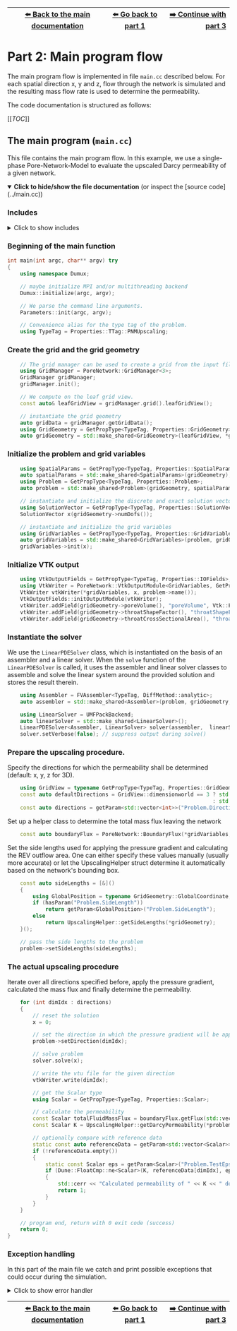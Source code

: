 <!-- Important: This file has been automatically generated by generate_example_docs.py. Do not edit this file directly! -->


| [:arrow_left: Back to the main documentation](../README.md) | [:arrow_left: Go back to part 1](problem.md) | [:arrow_right: Continue with part 3](upscalinghelper.md) |
|---|---|---:|

# Part 2: Main program flow

The main program flow is implemented in file `main.cc` described below.
For each spatial direction x, y and z, flow through the network is simulated and the resulting mass flow rate
is used to determine the permeability.

The code documentation is structured as follows:

[[_TOC_]]


## The main program (`main.cc`)
This file contains the main program flow. In this example, we use a single-phase
Pore-Network-Model to evaluate the upscaled Darcy permeability of a given network.

<details open>
<summary><b>Click to hide/show the file documentation</b> (or inspect the [source code](../main.cc))</summary>

### Includes
<details><summary> Click to show includes</summary>

```cpp
#include <config.h>

#include <iostream>

#include <dune/common/float_cmp.hh> // for floating point comparison

#include <dumux/common/properties.hh> // for GetPropType
#include <dumux/common/parameters.hh> // for getParam
#include <dumux/common/initialize.hh>

#include <dumux/linear/seqsolverbackend.hh> // for ILU0BiCGSTABBackend
#include <dumux/linear/pdesolver.hh>        // for LinearPDESolver
#include <dumux/assembly/fvassembler.hh>
#include <dumux/assembly/diffmethod.hh>

#include <dumux/io/vtkoutputmodule.hh>
#include <dumux/io/grid/gridmanager_yasp.hh>

#include <dumux/io/grid/porenetwork/gridmanager.hh> // for pore-network grid
#include <dumux/porenetwork/common/pnmvtkoutputmodule.hh>
#include <dumux/porenetwork/common/boundaryflux.hh> // for getting the total mass flux leaving the network

#include "upscalinghelper.hh"
#include "properties.hh"
```

</details>

### Beginning of the main function

```cpp
int main(int argc, char** argv) try
{
    using namespace Dumux;

    // maybe initialize MPI and/or multithreading backend
    Dumux::initialize(argc, argv);

    // We parse the command line arguments.
    Parameters::init(argc, argv);

    // Convenience alias for the type tag of the problem.
    using TypeTag = Properties::TTag::PNMUpscaling;
```

### Create the grid and the grid geometry

```cpp
    // The grid manager can be used to create a grid from the input file
    using GridManager = PoreNetwork::GridManager<3>;
    GridManager gridManager;
    gridManager.init();

    // We compute on the leaf grid view.
    const auto& leafGridView = gridManager.grid().leafGridView();

    // instantiate the grid geometry
    auto gridData = gridManager.getGridData();
    using GridGeometry = GetPropType<TypeTag, Properties::GridGeometry>;
    auto gridGeometry = std::make_shared<GridGeometry>(leafGridView, *gridData);
```

### Initialize the problem and grid variables

```cpp
    using SpatialParams = GetPropType<TypeTag, Properties::SpatialParams>;
    auto spatialParams = std::make_shared<SpatialParams>(gridGeometry);
    using Problem = GetPropType<TypeTag, Properties::Problem>;
    auto problem = std::make_shared<Problem>(gridGeometry, spatialParams);

    // instantiate and initialize the discrete and exact solution vectors
    using SolutionVector = GetPropType<TypeTag, Properties::SolutionVector>;
    SolutionVector x(gridGeometry->numDofs());

    // instantiate and initialize the grid variables
    using GridVariables = GetPropType<TypeTag, Properties::GridVariables>;
    auto gridVariables = std::make_shared<GridVariables>(problem, gridGeometry);
    gridVariables->init(x);
```

### Initialize VTK output

```cpp
    using VtkOutputFields = GetPropType<TypeTag, Properties::IOFields>;
    using VtkWriter = PoreNetwork::VtkOutputModule<GridVariables, GetPropType<TypeTag, Properties::FluxVariables>, SolutionVector>;
    VtkWriter vtkWriter(*gridVariables, x, problem->name());
    VtkOutputFields::initOutputModule(vtkWriter);
    vtkWriter.addField(gridGeometry->poreVolume(), "poreVolume", Vtk::FieldType::vertex);
    vtkWriter.addField(gridGeometry->throatShapeFactor(), "throatShapeFactor", Vtk::FieldType::element);
    vtkWriter.addField(gridGeometry->throatCrossSectionalArea(), "throatCrossSectionalArea", Vtk::FieldType::element);
```

### Instantiate the solver
We use the `LinearPDESolver` class, which is instantiated on the basis
of an assembler and a linear solver. When the `solve` function of the
`LinearPDESolver` is called, it uses the assembler and linear
solver classes to assemble and solve the linear system around the provided
solution and stores the result therein.

```cpp
    using Assembler = FVAssembler<TypeTag, DiffMethod::analytic>;
    auto assembler = std::make_shared<Assembler>(problem, gridGeometry, gridVariables);

    using LinearSolver = UMFPackBackend;
    auto linearSolver = std::make_shared<LinearSolver>();
    LinearPDESolver<Assembler, LinearSolver> solver(assembler,  linearSolver);
    solver.setVerbose(false); // suppress output during solve()
```

### Prepare the upscaling procedure.
Specify the directions for which the permeability shall be determined (default: x, y, z for 3D).

```cpp
    using GridView = typename GetPropType<TypeTag, Properties::GridGeometry>::GridView;
    const auto defaultDirections = GridView::dimensionworld == 3 ? std::vector<int>{0, 1, 2}
                                                                 : std::vector<int>{0, 1};
    const auto directions = getParam<std::vector<int>>("Problem.Directions", defaultDirections);
```

Set up a helper class to determine the total mass flux leaving the network

```cpp
    const auto boundaryFlux = PoreNetwork::BoundaryFlux(*gridVariables, assembler->localResidual(), x);
```

Set the side lengths used for applying the pressure gradient and calculating the REV outflow area.
One can either specify these values manually (usually more accurate) or let the UpscalingHelper struct
determine it automatically based on the network's bounding box.

```cpp
    const auto sideLengths = [&]()
    {
        using GlobalPosition = typename GridGeometry::GlobalCoordinate;
        if (hasParam("Problem.SideLength"))
            return getParam<GlobalPosition>("Problem.SideLength");
        else
            return UpscalingHelper::getSideLengths(*gridGeometry);
    }();

    // pass the side lengths to the problem
    problem->setSideLengths(sideLengths);
```

### The actual upscaling procedure
Iterate over all directions specified before, apply the pressure gradient, calculated the mass flux
and finally determine the permeability.

```cpp
    for (int dimIdx : directions)
    {
        // reset the solution
        x = 0;

        // set the direction in which the pressure gradient will be applied
        problem->setDirection(dimIdx);

        // solve problem
        solver.solve(x);

        // write the vtu file for the given direction
        vtkWriter.write(dimIdx);

        // get the Scalar type
        using Scalar = GetPropType<TypeTag, Properties::Scalar>;

        // calculate the permeability
        const Scalar totalFluidMassFlux = boundaryFlux.getFlux(std::vector<int>{problem->outletPoreLabel()})[0];
        const Scalar K = UpscalingHelper::getDarcyPermeability(*problem, totalFluidMassFlux);

        // optionally compare with reference data
        static const auto referenceData = getParam<std::vector<Scalar>>("Problem.ReferenceData", std::vector<Scalar>{});
        if (!referenceData.empty())
        {
            static const Scalar eps = getParam<Scalar>("Problem.TestEpsilon");
            if (Dune::FloatCmp::ne<Scalar>(K, referenceData[dimIdx], eps))
            {
                std::cerr << "Calculated permeability of " << K << " does not match with reference value of " << referenceData[dimIdx] << std::endl;
                return 1;
            }
        }
    }

    // program end, return with 0 exit code (success)
    return 0;
}
```

### Exception handling
In this part of the main file we catch and print possible exceptions that could
occur during the simulation.
<details><summary> Click to show error handler</summary>

```cpp

catch (const Dumux::ParameterException &e)
{
    std::cerr << std::endl << e << " ---> Abort!" << std::endl;
    return 1;
}
catch (const Dune::DGFException & e)
{
    std::cerr << "DGF exception thrown (" << e <<
                 "). Most likely, the DGF file name is wrong "
                 "or the DGF file is corrupted, "
                 "e.g. missing hash at end of file or wrong number (dimensions) of entries."
                 << " ---> Abort!" << std::endl;
    return 2;
}
catch (const Dune::Exception &e)
{
    std::cerr << "Dune reported error: " << e << " ---> Abort!" << std::endl;
    return 3;
}
```

</details>

</details>


| [:arrow_left: Back to the main documentation](../README.md) | [:arrow_left: Go back to part 1](problem.md) | [:arrow_right: Continue with part 3](upscalinghelper.md) |
|---|---|---:|

